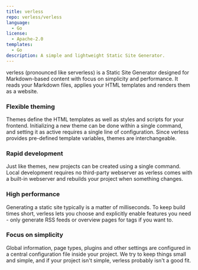 ```yaml
---
title: verless
repo: verless/verless
language:
  - Go
license:
  - Apache-2.0
templates:
  - Go
description: A simple and lightweight Static Site Generator.
---
```


verless (pronounced like serverless) is a Static Site Generator designed for
Markdown-based content with focus on simplicity and performance. It reads your
Markdown files, applies your HTML templates and renders them as a website.

### Flexible theming

Themes define the HTML templates as well as styles and scripts for your frontend.
Initializing a new theme can be done within a single command, and setting it as
active requires a single line of configuration. Since verless provides pre-defined
template variables, themes are interchangeable.

### Rapid development

Just like themes, new projects can be created using a single command. Local development
requires no third-party webserver as verless comes with a built-in webserver and rebuilds
your project when something changes.

### High performance

Generating a static site typically is a matter of milliseconds. To keep build times short,
verless lets you choose and explicitly enable features you need - only generate RSS feeds
or overview pages for tags if you want to.

### Focus on simplicity

Global information, page types, plugins and other settings are configured in a central
configuration file inside your project. We try to keep things small and simple, and if
your project isn't simple, verless probably isn't a good fit.
